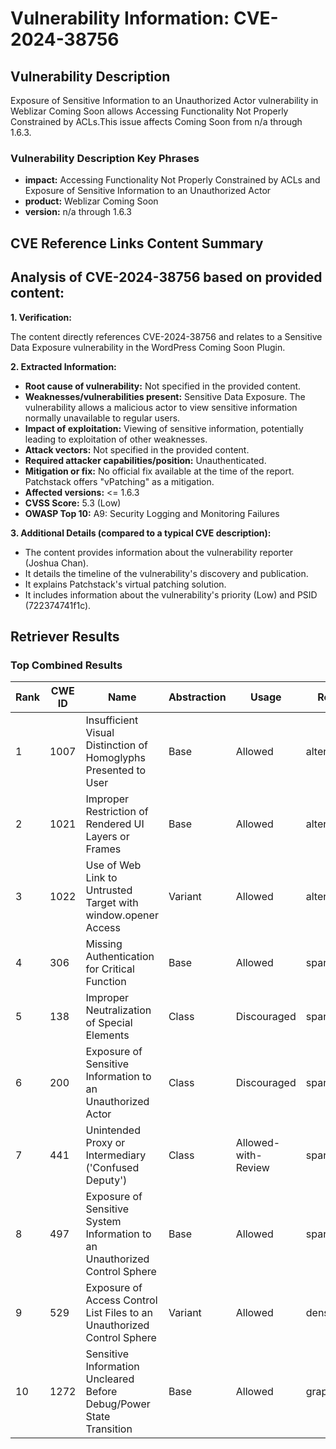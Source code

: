 # Vulnerability Information: CVE-2024-38756

## Vulnerability Description
Exposure of Sensitive Information to an Unauthorized Actor vulnerability in Weblizar Coming Soon allows Accessing Functionality Not Properly Constrained by ACLs.This issue affects Coming Soon from n/a through 1.6.3.

### Vulnerability Description Key Phrases
- **impact:** Accessing Functionality Not Properly Constrained by ACLs and Exposure of Sensitive Information to an Unauthorized Actor
- **product:** Weblizar Coming Soon
- **version:** n/a through 1.6.3

## CVE Reference Links Content Summary
## Analysis of CVE-2024-38756 based on provided content:

**1. Verification:**

The content directly references CVE-2024-38756 and relates to a Sensitive Data Exposure vulnerability in the WordPress Coming Soon Plugin.

**2. Extracted Information:**

*   **Root cause of vulnerability:** Not specified in the provided content.
*   **Weaknesses/vulnerabilities present:** Sensitive Data Exposure. The vulnerability allows a malicious actor to view sensitive information normally unavailable to regular users.
*   **Impact of exploitation:** Viewing of sensitive information, potentially leading to exploitation of other weaknesses.
*   **Attack vectors:** Not specified in the provided content.
*   **Required attacker capabilities/position:** Unauthenticated.
*   **Mitigation or fix:** No official fix available at the time of the report. Patchstack offers "vPatching" as a mitigation.
*   **Affected versions:** <= 1.6.3
*   **CVSS Score:** 5.3 (Low)
*   **OWASP Top 10:** A9: Security Logging and Monitoring Failures

**3. Additional Details (compared to a typical CVE description):**

*   The content provides information about the vulnerability reporter (Joshua Chan).
*   It details the timeline of the vulnerability's discovery and publication.
*   It explains Patchstack's virtual patching solution.
*   It includes information about the vulnerability's priority (Low) and PSID (722374741f1c).

## Retriever Results

### Top Combined Results

| Rank | CWE ID | Name | Abstraction | Usage  | Retrievers | Individual Scores |
|------|--------|------|-------------|-------|------------|-------------------|
| 1 | 1007 | Insufficient Visual Distinction of Homoglyphs Presented to User | Base | Allowed | alternate_terms | 0.700 |
| 2 | 1021 | Improper Restriction of Rendered UI Layers or Frames | Base | Allowed | alternate_terms | 0.700 |
| 3 | 1022 | Use of Web Link to Untrusted Target with window.opener Access | Variant | Allowed | alternate_terms | 0.700 |
| 4 | 306 | Missing Authentication for Critical Function | Base | Allowed | sparse | 0.056 |
| 5 | 138 | Improper Neutralization of Special Elements | Class | Discouraged | sparse | 0.055 |
| 6 | 200 | Exposure of Sensitive Information to an Unauthorized Actor | Class | Discouraged | sparse | 0.055 |
| 7 | 441 | Unintended Proxy or Intermediary ('Confused Deputy') | Class | Allowed-with-Review | sparse | 0.053 |
| 8 | 497 | Exposure of Sensitive System Information to an Unauthorized Control Sphere | Base | Allowed | sparse | 0.052 |
| 9 | 529 | Exposure of Access Control List Files to an Unauthorized Control Sphere | Variant | Allowed | dense | 0.585 |
| 10 | 1272 | Sensitive Information Uncleared Before Debug/Power State Transition | Base | Allowed | graph | 0.002 |

